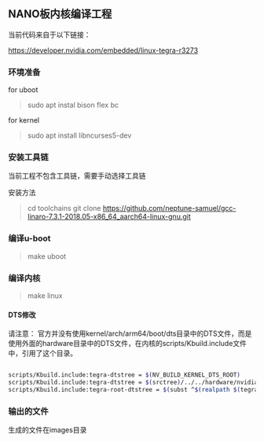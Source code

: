 ## NANO板内核编译工程

当前代码来自于以下链接：

https://developer.nvidia.com/embedded/linux-tegra-r3273

### 环境准备

for uboot
> sudo apt instal bison flex bc 

for kernel
> sudo apt install libncurses5-dev

### 安装工具链

当前工程不包含工具链，需要手动选择工具链

安装方法

> cd toolchains 
> git clone https://github.com/neptune-samuel/gcc-linaro-7.3.1-2018.05-x86_64_aarch64-linux-gnu.git

### 编译u-boot

> make uboot 

### 编译内核 

> make linux 

#### DTS修改
请注意：
官方并没有使用kernel/arch/arm64/boot/dts目录中的DTS文件，而是使用外面的hardware目录中的DTS文件，在内核的scripts/Kbuild.include文件中，引用了这个目录。

```sh

scripts/Kbuild.include:tegra-dtstree = $(NV_BUILD_KERNEL_DTS_ROOT)
scripts/Kbuild.include:tegra-dtstree = $(srctree)/../../hardware/nvidia
scripts/Kbuild.include:tegra-root-dtstree = $(subst ^$(realpath $(tegra-dtstree)/../..)/,,^$(realpath $(srctree)/arch/arm64/boot/dts))

```

### 输出的文件 

生成的文件在images目录

